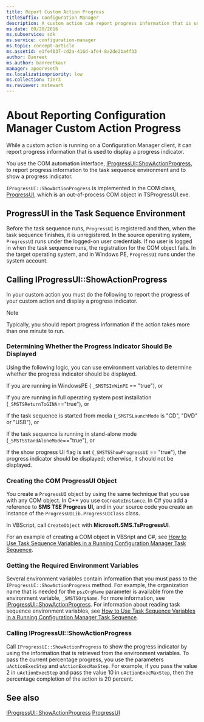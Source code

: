 ```yaml
---
title: Report Custom Action Progress
titleSuffix: Configuration Manager
description: A custom action can report progress information that is used to display a progress indicator.
ms.date: 09/20/2016
ms.subservice: sdk
ms.service: configuration-manager
ms.topic: concept-article
ms.assetid: e1fe4037-cd2a-416d-afe4-8a2de2ba4f33
author: Banreet
ms.author: banreetkaur
manager: apoorvseth
ms.localizationpriority: low
ms.collection: tier3
ms.reviewer: mstewart
---
```

# About Reporting Configuration Manager Custom Action Progress
While a custom action is running on a Configuration Manager client, it can report progress information that is used to display a progress indicator.

 You use the COM automation interface, [IProgressUI::ShowActionProgress](../../develop/reference/core/clients/client-classes/iprogressui--showactionprogress-method.md), to report progress information to the task sequence environment and to show a progress indicator.

 `IProgressUI::ShowActionProgress` is implemented in the COM class, [ProgressUI](../../develop/reference/core/clients/client-classes/progressui-client-com-automation-class.md), which is an out-of-process COM object in TSProgressUI.exe.

## ProgressUI in the Task Sequence Environment
 Before the task sequence runs, `ProgressUI` is registered and then, when the task sequence finishes, it is unregistered. In the source operating system, `ProgressUI` runs under the logged-on user credentials. If no user is logged in when the task sequence runs, the registration for the COM object fails. In the target operating system, and in Windows PE, `ProgressUI` runs under the system account.

## Calling IProgressUI::ShowActionProgress
 In your custom action you must do the following to report the progress of your custom action and display a progress indicator.

> [!NOTE]
>  Typically, you should report progress information if the action takes more than one minute to run.

### Determining Whether the Progress Indicator Should Be Displayed
 Using the following logic, you can use environment variables to determine whether the progress indicator should be displayed.

 If you are running in WindowsPE ( `_SMSTSInWinPE` == "true"), or

 If you are running in full operating system post installation (`_SMSTSReturnToGINA`=="true"), or

 If the task sequence is started from media (`_SMSTSLaunchMode` is "CD", "DVD" or "USB"), or

 If the task sequence is running in stand-alone mode (`_SMSTSStandAloneMode`=="true"), or

 If the show progress UI flag is set (`_SMSTSShowProgressUI` == "true"), the progress indicator should be displayed; otherwise, it should not be displayed.

### Creating the COM ProgressUI Object
 You create a `ProgressUI` object by using the same technique that you use with any COM object. In C++ you use `CoCreateInstance`. In C# you add a reference to **SMS TSE Progress UI,** and in your source code you create an instance of the `ProgressUILib.ProgressUIClass` class.

 In VBScript, call `CreateObject` with **Microsoft.SMS.TsProgressUI**.

 For an example of creating a COM object in VBSript and C#, see [How to Use Task Sequence Variables in a Running Configuration Manager Task Sequence](../../develop/osd/how-to-specify-the-supported-platforms-for-a-driver.md).

### Getting the Required Environment Variables
 Several environment variables contain information that you must pass to the `IProgressUI::ShowActionProgress` method. For example, the organization name that is needed for the `pszOrgName` parameter is available from the environment variable, `_SMSTSOrgName`. For more information, see [IProgressUI::ShowActionProgress](../../develop/reference/core/clients/client-classes/iprogressui--showactionprogress-method.md). For information about reading task sequence environment variables, see [How to Use Task Sequence Variables in a Running Configuration Manager Task Sequence](../../develop/osd/how-to-use-task-sequence-variables-in-a-running-task-sequence.md).

### Calling IProgressUI::ShowActionProgress
 Call `IProgressUI::ShowActionProgress` to show the progress indicator by using the information that is retrieved from the environment variables. To pass the current percentage progress, you use the parameters `uActionExecStep` and `uActionExecMaxStep`. For example, if you pass the value 2 in `uActionExecStep` and pass the value 10 in `uActionExecMaxStep`, then the percentage completion of the action is 20 percent.

## See also

 [IProgressUI::ShowActionProgress](../../develop/reference/core/clients/client-classes/iprogressui--showactionprogress-method.md)
 [ProgressUI](../../develop/reference/core/clients/client-classes/progressui-client-com-automation-class.md)
